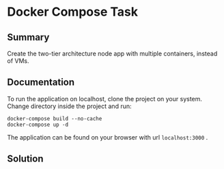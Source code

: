 # Docker Compose Task

## Summary
Create the two-tier architecture node app with multiple containers, instead of VMs.

## Documentation
To run the application on localhost, clone the project on your system.
Change directory inside the project and run:
```
docker-compose build --no-cache
docker-compose up -d
```
The application can be found on your browser with url `localhost:3000` .

## Solution

